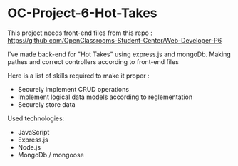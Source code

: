 # OC-Project-6-Hot-Takes

This project needs front-end files from this repo : https://github.com/OpenClassrooms-Student-Center/Web-Developer-P6

I've made back-end for "Hot Takes" using express.js and mongoDb.
Making pathes and correct controllers according to front-end files

Here is a list of skills required to make it proper :
- Securely implement CRUD operations
- Implement logical data models according to reglementation
- Securely store data

Used technologies:
- JavaScript
- Express.js
- Node.js
- MongoDb / mongoose
